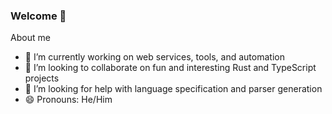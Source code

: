 <!-- **Kylebrown9/Kylebrown9** is a ✨ _special_ ✨ repository because its `README.md` (this file) appears on your GitHub profile. -->
### Welcome 👋

About me
- 🔭 I’m currently working on web services, tools, and automation
- 👯 I’m looking to collaborate on fun and interesting Rust and TypeScript projects
- 🤔 I’m looking for help with language specification and parser generation
- 😄 Pronouns: He/Him
<!-- - ⚡ Fun fact: ... -->

<!-- I'm currently seeking collaborators to work on. -->
<!-- * [OpenLang](https://github.com/OpenLangDev) - Language specification system and tools ecosystem. -->
<!-- * [kylebcoding.com](https://github.com/kylebcoding) - A site I'm building to organize informational content -->


